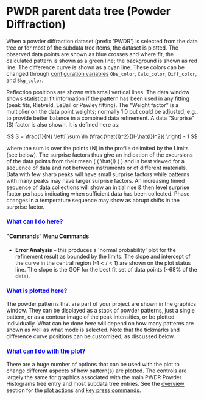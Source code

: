 <!--- Don't change the HTML version of this file; edit the .md version -->
<a name="PWDR_parent"></a>
<a name="PWDR"></a>
#  **PWDR** parent data tree (Powder Diffraction)

When a powder diffraction dataset (prefix 'PWDR') is selected from the data tree or for most of the subdata tree items, the dataset is plotted. The observed data points are shown as blue crosses and where fit, the calculated pattern is shown as a green line; the background is shown as red line. The difference curve is shown as a cyan line. These colors can be changed through [configuration variables](./others.md#config) `Obs_color`, `Calc_color`, `Diff_color`, and `Bkg_color`.

Reflection positions are shown with small vertical lines. The data window shows statistical fit information if the pattern has been used in any fitting (peak fits, Rietveld, LeBail or Pawley fitting). The “Weight factor” is a multiplier on the data point weights; normally 1.0 but could be adjusted, e.g., to provide better balance in a combined data refinement. A data “Surprise” (S) factor is also shown. It is defined here as:

$$
  S = \frac{1}{N} \left[ \sum \ln (\frac{\hat{I}^2}{(I-\hat{I})^2}) \right] - 1
$$

where the sum is over the points (N) in the profile delimited by the Limits (see below). The surprise factors thus give an indication of the excursions of the data points from their mean ( \( \hat{I} \) ) and is best viewed for a sequence of data and not between instruments or of different materials. Data with few sharp peaks will have small surprise factors while patterns with many peaks may have larger surprise factors. An increasing timed sequence of data collections will show an initial rise & then level surprise factor perhaps indicating when sufficient data has been collected. Phase changes in a temperature sequence may show as abrupt shifts in the surprise factor.


<H3 style="color:blue;font-size:1.1em">What can I do here?</H3>

#### "**Commands**" Menu Commands

* **Error Analysis** – this produces a 'normal probability' plot for the refinement result as bounded by the limits. The slope and intercept of the curve in the central region (-1 < / < 1) are shown on the plot status line. The slope is the GOF for the best fit set of data points (~68% of the data).

<H3 style="color:blue;font-size:1.1em">What is plotted here?</H3>

The powder patterns that are part of your project are shown in the graphics window. 
They can be displayed as a stack of powder patterns, just a single pattern, or as a contour image of the peak intensities, or be plotted individually. 
What can be done here will depend on how many patterns are shown as well as what mode is selected. Note that the tickmarks and difference curve positions can be customized, as discussed below.

<H3 style="color:blue;font-size:1.1em">What can I do with the plot?</H3>

There are a huge number of options that can be used with the plot to change different aspects of how pattern(s) are plotted. The controls are largely the same for graphics associated with the main PWDR Powder Histograms tree entry and
most subdata tree entries. See the [overview](./powder.md) section for the [plot actions](./powder.md#PWDR_plot_actions) and [key press commands](./powder.md#PWDR_keylist). 
